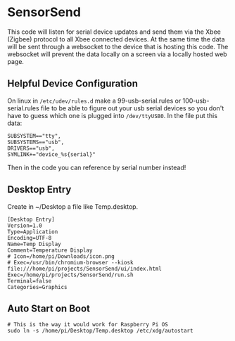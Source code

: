 # SensorSend

This code will listen for serial device updates and send them via the Xbee (Zigbee) 
protocol to all Xbee connected devices. At the same time the data will be sent
through a websocket to the device that is hosting this code. The websocket will
prevent the data locally on a screen via a locally hosted web page.

## Helpful Device Configuration
On linux in `/etc/udev/rules.d` make a 99-usb-serial.rules or 100-usb-serial.rules file to be able to figure out your usb serial devices so you don't have to guess which one is plugged into `/dev/ttyUSB0`. In the file put this data:
```
SUBSYSTEM=="tty",
SUBSYSTEMS=="usb",
DRIVERS=="usb",
SYMLINK+="device_%s{serial}"
```
Then in the code you can reference by serial number instead!

## Desktop Entry
Create in ~/Desktop a file like Temp.desktop.
```
[Desktop Entry]
Version=1.0
Type=Application
Encoding=UTF-8
Name=Temp Display
Comment=Temperature Display
# Icon=/home/pi/Downloads/icon.png
# Exec=/usr/bin/chromium-browser --kiosk file:///home/pi/projects/SensorSend/ui/index.html
Exec=/home/pi/projects/SensorSend/run.sh
Terminal=false
Categories=Graphics
```

## Auto Start on Boot
```
# This is the way it would work for Raspberry Pi OS
sudo ln -s /home/pi/Desktop/Temp.desktop /etc/xdg/autostart
```